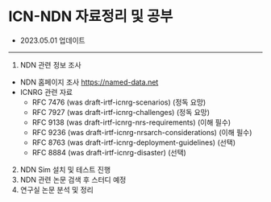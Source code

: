 ICN-NDN 자료정리 및 공부
=======================
- 2023.05.01 업데이트
---------------------
1. NDN 관련 정보 조사
- NDN 홈페이지 조사 https://named-data.net
- ICNRG 관련 자료
  + RFC 7476 (was draft-irtf-icnrg-scenarios) (정독 요망)
  + RFC 7927 (was draft-irtf-icnrg-challenges) (정독 요망)
  + RFC 9138 (was draft-irtf-icnrg-nrs-requirements) (이해 필수)
  + RFC 9236 (was draft-irtf-icnrg-nrsarch-considerations) (이해 필수)
  + RFC 8763 (was draft-irtf-icnrg-deployment-guidelines) (선택)
  + RFC 8884 (was draft-irtf-icnrg-disaster) (선택)
2. NDN Sim 설치 및 테스트 진행
3. NDN 관련 논문 검색 후 스터디 예정
4. 연구실 논문 분석 및 정리
